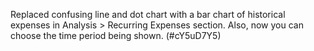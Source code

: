 Replaced confusing line and dot chart with a bar chart of historical expenses in Analysis > Recurring Expenses section.  Also, now you can choose the time period being shown.  (#cY5uD7Y5)
